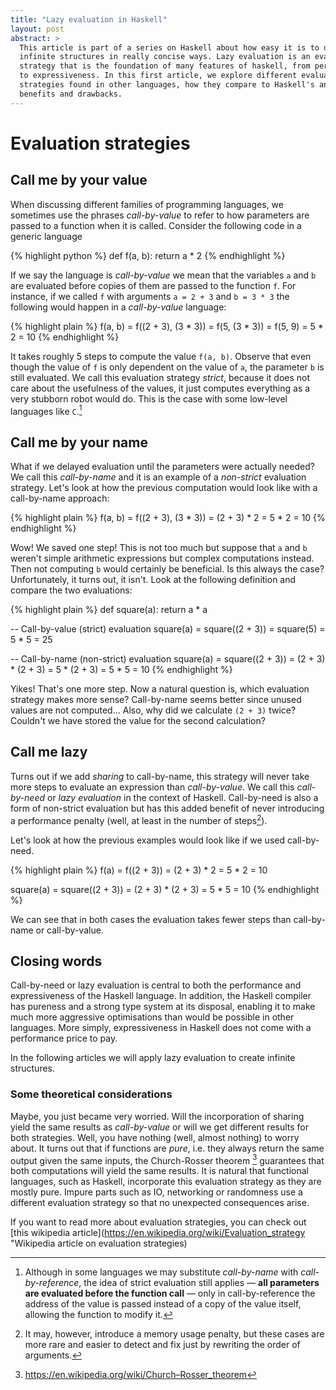 ```yaml
---
title: "Lazy evaluation in Haskell"
layout: post
abstract: >
  This article is part of a series on Haskell about how easy it is to define
  infinite structures in really concise ways. Lazy evaluation is an evaluation
  strategy that is the foundation of many features of haskell, from performance
  to expressiveness. In this first article, we explore different evaluation
  strategies found in other languages, how they compare to Haskell's and their
  benefits and drawbacks.
---
```


# Evaluation strategies

## Call me by your value

When discussing different families of programming languages, we sometimes use
the phrases *call-by-value* to refer to how parameters are passed to a function
when it is called. Consider the following code in a generic language

{% highlight python %}
def f(a, b):
  return a * 2
{% endhighlight %}

If we say the language is *call-by-value* we mean that the variables `a` and
`b` are evaluated before copies of them are passed to the function `f`. For
instance, if we called `f` with arguments `a = 2 + 3` and `b = 3 * 3` the
following would happen in a *call-by-value* language:

{% highlight plain %}
  f(a, b)
= f((2 + 3), (3 * 3))
= f(5, (3 * 3))
= f(5, 9)
= 5 * 2
= 10
{% endhighlight %}

It takes roughly 5 steps to compute the value `f(a, b)`. Observe that even
though the value of `f` is only dependent on the value of `a`, the parameter
`b` is still evaluated. We call this evaluation strategy *strict*, because it
does not care about the usefulness of the values, it just computes everything as a
very stubborn robot would do. This is the case with some low-level languages
like `C`.[^1]

## Call me by your name

What if we delayed evaluation until the parameters were actually needed? We
call this *call-by-name* and it is an example of a *non-strict* evaluation
strategy. Let's look at how the previous computation would look like with a
call-by-name approach:

{% highlight plain %}
  f(a, b)
= f((2 + 3), (3 * 3))
= (2 + 3) * 2
= 5 * 2
= 10
{% endhighlight %}

Wow! We saved one step! This is not too much but suppose that `a` and `b`
weren't simple arithmetic expressions but complex computations instead. Then
not computing `b` would certainly be beneficial. Is this always the case?
Unfortunately, it turns out, it isn't. Look at the following definition and
compare the two evaluations:

{% highlight plain %}
def square(a):
  return a * a

-- Call-by-value (strict) evaluation
  square(a)
= square((2 + 3))
= square(5)
= 5 * 5
= 25

-- Call-by-name (non-strict) evaluation
  square(a)
= square((2 + 3))
= (2 + 3) * (2 + 3)
= 5 * (2 + 3)
= 5 * 5
= 10
{% endhighlight %}

Yikes! That's one more step. Now a natural question is, which evaluation
strategy makes more sense? Call-by-name seems better since unused values are
not computed... Also, why did we calculate `(2 + 3)` twice? Couldn't we have
stored the value for the second calculation?

## Call me lazy

Turns out if we add *sharing* to call-by-name, this strategy will never take
more steps to evaluate an expression than *call-by-value*. We call this
*call-by-need* or *lazy evaluation* in the context of Haskell. Call-by-need is
also a form of non-strict evaluation but has this added benefit of never
introducing a performance penalty (well, at least in the number of steps[^2]).

Let's look at how the previous examples would look like if we used call-by-need.

{% highlight plain %}
  f(a)
= f((2 + 3))
= (2 + 3) * 2
= 5 * 2
= 10

  square(a)
= square((2 + 3))
= (2 + 3) * (2 + 3)
= 5 * 5
= 10
{% endhighlight %}

We can see that in both cases the evaluation takes fewer steps than
call-by-name or call-by-value.

## Closing words

Call-by-need or lazy evaluation is central to both the performance and
expressiveness of the Haskell language. In addition, the Haskell compiler has
pureness and a strong type system at its disposal, enabling it to make much
more aggressive optimisations than would be possible in other languages. More
simply, expressiveness in Haskell does not come with a performance price to
pay.

In the following articles we will apply lazy evaluation to create infinite
structures.


### Some theoretical considerations

Maybe, you just became very worried. Will the incorporation of sharing yield
the same results as *call-by-value* or will we get different results for both
strategies. Well, you have nothing (well, almost nothing) to worry about. It
turns out that if functions are *pure*, i.e. they always return the same output
given the same inputs, the Church-Rosser theorem [^3] guarantees that both
computations will yield the same results. It is natural that functional
languages, such as Haskell, incorporate this evaluation strategy as they are
mostly pure. Impure parts such as IO, networking or randomness use a different
evaluation strategy so that no unexpected consequences arise.

If you want to read more about evaluation strategies, you can check out [this wikipedia article](https://en.wikipedia.org/wiki/Evaluation_strategy "Wikipedia article on evaluation strategies)


[^1]: Although in some languages we may substitute *call-by-name* with *call-by-reference*, the idea of strict evaluation still applies — **all parameters are evaluated before the function call** — only in call-by-reference the address of the value is passed instead of a copy of the value itself, allowing the function to modify it.

[^2]: It may, however, introduce a memory usage penalty, but these cases are more rare and easier to detect and fix just by rewriting the order of arguments.

[^3]: https://en.wikipedia.org/wiki/Church–Rosser_theorem
